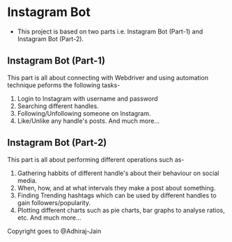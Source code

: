 # Instagram Bot

* This project is based on two parts i.e. Instagram Bot (Part-1) and Instagram Bot (Part-2).


## Instagram Bot (Part-1)

This part is all about connecting with Webdriver and using automation technique peforms the following tasks-
1. Login to Instagram with username and password
2. Searching different handles.
3. Following/Unfollowing someone on Instagram.
4. Like/Unlike any handle's posts.
And much more...


## Instagram Bot (Part-2)

This part is all about performing different operations such as-
1. Gathering habbits of different handle's about their behaviour on social media.
2. When, how, and at what intervals they make a post about something.
3. Finding Trending hashtags which can be used by different handles to gain followers/popularity.
4. Plotting different charts such as pie charts, bar graphs to analyse ratios, etc.
And much more...


Copyright goes to @Adhiraj-Jain
